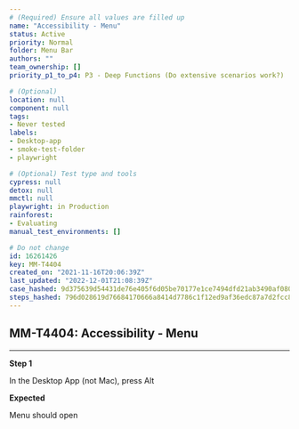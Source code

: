 ```yaml
---
# (Required) Ensure all values are filled up
name: "Accessibility - Menu"
status: Active
priority: Normal
folder: Menu Bar
authors: ""
team_ownership: []
priority_p1_to_p4: P3 - Deep Functions (Do extensive scenarios work?)

# (Optional)
location: null
component: null
tags: 
- Never tested
labels: 
- Desktop-app
- smoke-test-folder
- playwright

# (Optional) Test type and tools
cypress: null
detox: null
mmctl: null
playwright: in Production
rainforest: 
- Evaluating
manual_test_environments: []

# Do not change
id: 16261426
key: MM-T4404
created_on: "2021-11-16T20:06:39Z"
last_updated: "2022-12-01T21:08:39Z"
case_hashed: 9d375639d54431de76e405f6d05be70177e1ce7494dfd21ab3490af080759969352a65eec65d1b86c1dfc3d85e0a64ef
steps_hashed: 796d028619d76684170666a8414d7786c1f12ed9af36edc87a7d2fcc87733182e0d95c935af805a0129dae93b7f268a8
---
```


<!-- (Auto-generated) Based on frontmatter's "key" and "name" -->

## MM-T4404: Accessibility - Menu

---

**Step 1**

In the Desktop App (not Mac), press Alt

**Expected**

Menu should open
